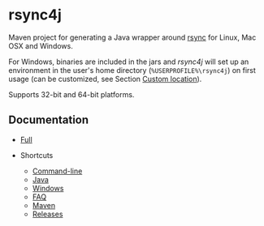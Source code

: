 # rsync4j
Maven project for generating a Java wrapper around [rsync](http://rsync.samba.org/) 
for Linux, Mac OSX and Windows. 

For Windows, binaries are included in the jars and *rsync4j* 
will set up an environment in the user's home directory (`%USERPROFILE%\rsync4j`)
on first usage (can be customized, see Section [Custom location](https://fracpete.github.io/rsync4j/windows/#custom-location)). 

Supports 32-bit and 64-bit platforms.


## Documentation

* [Full](https://fracpete.github.io/rsync4j/)
* Shortcuts

  * [Command-line](https://fracpete.github.io/rsync4j/commandline/)
  * [Java](https://fracpete.github.io/rsync4j/java/)
  * [Windows](https://fracpete.github.io/rsync4j/windows/)
  * [FAQ](https://fracpete.github.io/rsync4j/faq/) 
  * [Maven](https://fracpete.github.io/rsync4j/maven/) 
  * [Releases](https://fracpete.github.io/rsync4j/releases/)
